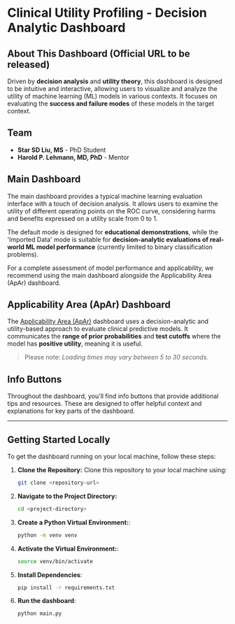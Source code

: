 # Clinical Utility Profiling - Decision Analytic Dashboard

## About This Dashboard (**Official URL to be released**)

Driven by **decision analysis** and **utility theory**, this dashboard is designed to be intuitive and interactive, allowing users to visualize and analyze the utility of machine learning (ML) models in various contexts. It focuses on evaluating the **success and failure modes** of these models in the target context.

## Team

- **Star SD Liu, MS** - PhD Student
- **Harold P. Lehmann, MD, PhD** - Mentor

## Main Dashboard

The main dashboard provides a typical machine learning evaluation interface with a touch of decision analysis. It allows users to examine the utility of different operating points on the ROC curve, considering harms and benefits expressed on a utility scale from 0 to 1. 

The default mode is designed for **educational demonstrations**, while the 'Imported Data' mode is suitable for **decision-analytic evaluations of real-world ML model performance** (currently limited to binary classification problems). 

For a complete assessment of model performance and applicability, we recommend using the main dashboard alongside the Applicability Area (ApAr) dashboard.

## Applicability Area (ApAr) Dashboard

The [Applicability Area (ApAr)](https://pubmed.ncbi.nlm.nih.gov/38222359/) dashboard uses a decision-analytic and utility-based approach to evaluate clinical predictive models. It communicates the **range of prior probabilities** and **test cutoffs** where the model has **positive utility**, meaning it is useful.

> Please note: *Loading times may vary between 5 to 30 seconds.*

## Info Buttons

Throughout the dashboard, you'll find info buttons that provide additional tips and resources. These are designed to offer helpful context and explanations for key parts of the dashboard.

---


## Getting Started Locally

To get the dashboard running on your local machine, follow these steps:

1. **Clone the Repository:** Clone this repository to your local machine using:
   ```bash
   git clone <repository-url>

   ```
2. **Navigate to the Project Directory:**
   ```bash
   cd <project-directory>

   ```
3. **Create a Python Virtual Environment:**:
   ```bash
   python -m venv venv

   ```
4. **Activate the Virtual Environment:**:
   ```bash
   source venv/bin/activate
   ```

5. **Install Dependencies**:
   ```bash
   pip install -r requirements.txt

   ```
6. **Run the dashboard**:
   ```bash
   python main.py

   ```

